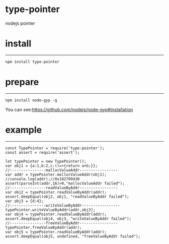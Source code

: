 # type-pointer
nodejs pointer

# install
-------------------
```sh
npm install type-pointer
```

# prepare
-------------------
```
npm install node-gyp -g
```
You can see:https://github.com/nodejs/node-gyp#installation

# example
-------------------
```node
const TypePointer = require('type-pointer');
const assert = require('assert');

let typePointer = new TypePointer();
var obj1 = {a:1,b:2,c:()=>{return a+b;}};
//----------------mallocValueAddr-----------------
var addr = typePointer.mallocValueAddr(obj1);
//console.log(addr);//0x102709430
assert(parseInt(addr,16)>0,"mallocValueAddr failed");
//----------------readValueByAddr-----------------
var obj2 = typePointer.readValueByAddr(addr);
assert.deepEqual(obj2, obj1, "readValueByAddr failed");
var obj3 = {d:4};
//----------------writeValueByAddr-----------------
typePointer.writeValueByAddr(addr,obj3);
var obj4 = typePointer.readValueByAddr(addr);
assert.deepEqual(obj4, obj3, "writeValueByAddr failed");
//----------------freeValueByAddr-----------------
typePointer.freeValueByAddr(addr);
var obj5 = typePointer.readValueByAddr(addr);
assert.deepEqual(obj5, undefined, "freeValueByAddr failed");
```